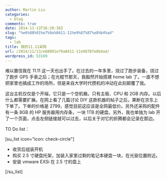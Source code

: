 ```yaml
---
author: Martin Liu
categories:
  - blog
comments: true
date: 2014-11-13T16:29:38Z
slug: "%e6%88%91%e7%9a%8411-11%e9%87%87%e8%b4%ad"
tags:
  - lab
title: 我的11.11采购
url: /2014/11/13/e68891e79a8411-11e98787e8b4ad/
wordpress_id: 53169
---
```


难以置信我在 11.11 这一天也出手了。在过去的一年多里，烧过了跑步装备，烧过了跑步 GPS 手表之后；在光棍节那天，我毅然开始搭建 home lab 了。一直不想把家里也搞成工作的场所，但是来自大学时代攒机的冲动在此刻颠覆了我。

这台主机仅仅是个开端，它只是一个空机箱，只有主板、CPU 和 2GB 内存。以后什么都需要扩展。在网上看了几篇讨论 DIY 这款机器的帖子之后，果断在京东上下单了。下单的价格是 2799，感觉目前这应该是全网最低价。另外还采购的配件有一条 8GB 的 HP 服务器用内存条，一块 1TB 的硬盘。另外，我也单独为 lab 开了一个页面，点击左侧链接就可以过去，以后关于对它的折腾都会记录在那边。

TO Do list：

[su_list icon="icon: check-circle"]

- 收货后组装开机
- 购买 2.5 寸硬盘托架，加装入家里过剩的笔记本硬盘一块，在光驱位置附近。
- 安装 vmware EXSi 在 2.5 寸的盘上

[/su_list]
